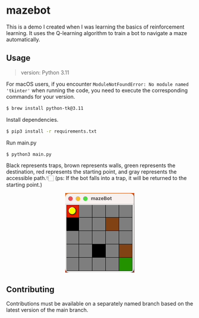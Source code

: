 # mazebot
This is a demo I created when I was learning the basics of reinforcement learning. It uses the Q-learning algorithm to train a bot to navigate a maze automatically.
## Usage
> version: Python 3.11

For macOS users, if you encounter ```ModuleNotFoundError: No module named 'tkinter'``` when running the code, you need to execute the corresponding commands for your version.
```bash
$ brew install python-tk@3.11
```
Install dependencies.
```bash
$ pip3 install -r requirements.txt
```
Run main.py
```bash
$ python3 main.py
```
Black represents traps, brown represents walls, green represents the destination, red represents the starting point, and gray represents the accessible path.👇🏻 (ps: If the bot falls into a trap, it will be returned to the starting point.)
  

<div align="center"> <img src="image/mazebot.gif" > </div>

## Contributing
Contributions must be available on a separately named branch based on the latest version of the main branch.
